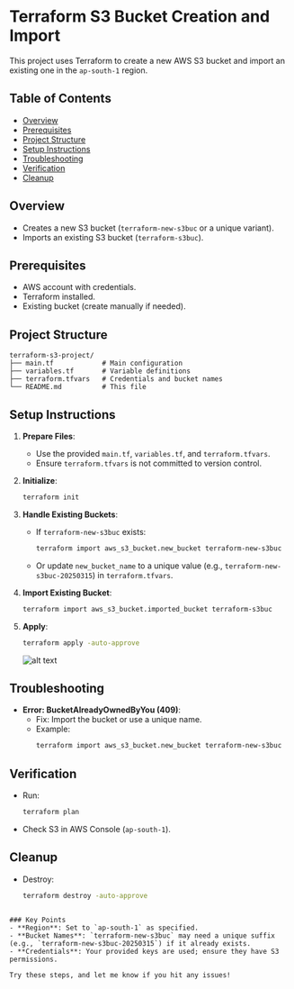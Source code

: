 # Terraform S3 Bucket Creation and Import

This project uses Terraform to create a new AWS S3 bucket and import an existing one in the `ap-south-1` region.

## Table of Contents

- [Overview](#overview)
- [Prerequisites](#prerequisites)
- [Project Structure](#project-structure)
- [Setup Instructions](#setup-instructions)
- [Troubleshooting](#troubleshooting)
- [Verification](#verification)
- [Cleanup](#cleanup)

## Overview

- Creates a new S3 bucket (`terraform-new-s3buc` or a unique variant).
- Imports an existing S3 bucket (`terraform-s3buc`).

## Prerequisites

- AWS account with credentials.
- Terraform installed.
- Existing bucket (create manually if needed).

## Project Structure

```
terraform-s3-project/
├── main.tf            # Main configuration
├── variables.tf       # Variable definitions
├── terraform.tfvars   # Credentials and bucket names
└── README.md          # This file
```

## Setup Instructions

1. **Prepare Files**:

   - Use the provided `main.tf`, `variables.tf`, and `terraform.tfvars`.
   - Ensure `terraform.tfvars` is not committed to version control.

2. **Initialize**:

   ```bash
   terraform init
   ```

3. **Handle Existing Buckets**:

   - If `terraform-new-s3buc` exists:
     ```bash
     terraform import aws_s3_bucket.new_bucket terraform-new-s3buc
     ```
   - Or update `new_bucket_name` to a unique value (e.g., `terraform-new-s3buc-20250315`) in `terraform.tfvars`.

4. **Import Existing Bucket**:

   ```bash
   terraform import aws_s3_bucket.imported_bucket terraform-s3buc
   ```

5. **Apply**:

   ```bash
   terraform apply -auto-approve
   ```

   ![alt text](<Screenshot 2025-03-15 at 2.55.55 PM.png>)

## Troubleshooting

- **Error: BucketAlreadyOwnedByYou (409)**:
  - Fix: Import the bucket or use a unique name.
  - Example:
    ```bash
    terraform import aws_s3_bucket.new_bucket terraform-new-s3buc
    ```

## Verification

- Run:
  ```bash
  terraform plan
  ```
- Check S3 in AWS Console (`ap-south-1`).

## Cleanup

- Destroy:
  ```bash
  terraform destroy -auto-approve
  ```

```

### Key Points
- **Region**: Set to `ap-south-1` as specified.
- **Bucket Names**: `terraform-new-s3buc` may need a unique suffix (e.g., `terraform-new-s3buc-20250315`) if it already exists.
- **Credentials**: Your provided keys are used; ensure they have S3 permissions.

Try these steps, and let me know if you hit any issues!
```
